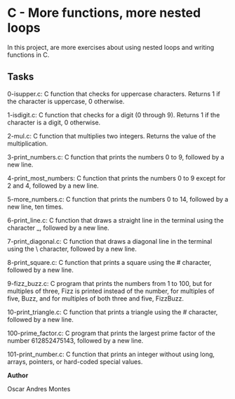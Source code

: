 # C - More functions, more nested loops

In this project, are more exercises about using nested loops and writing functions in C.

## Tasks

0-isupper.c: C function that checks for uppercase characters. Returns 1 if the character is uppercase, 0 otherwise.

1-isdigit.c: C function that checks for a digit (0 through 9). Returns 1 if the character is a digit, 0 otherwise.

2-mul.c: C function that multiplies two integers. Returns the value of the multiplication.

3-print_numbers.c: C function that prints the numbers 0 to 9, followed by a new line.

4-print_most_numbers: C function that prints the numbers 0 to 9 except for 2 and 4, followed by a new line.

5-more_numbers.c: C function that prints the numbers 0 to 14, followed by a new line, ten times.

6-print_line.c: C function that draws a straight line in the terminal using the character _, followed by a new line.

7-print_diagonal.c: C function that draws a diagonal line in the terminal using the \ character, followed by a new line.


8-print_square.c: C function that prints a square using the # character, followed by a new line.

9-fizz_buzz.c: C program that prints the numbers from 1 to 100, but for multiples of three, Fizz is printed instead of the number, for multiples of five, Buzz, and for multiples of both three and five, FizzBuzz.

10-print_triangle.c: C function that prints a triangle using the # character, followed by a new line.

100-prime_factor.c: C program that prints the largest prime factor of the number 612852475143, followed by a new line.


101-print_number.c: C function that prints an integer without using long, arrays, pointers, or hard-coded special values.

**Author**

Oscar Andres Montes
